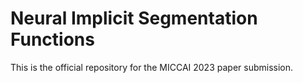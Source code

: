 # Neural Implicit Segmentation Functions

This is the official repository for the MICCAI 2023 paper submission.
